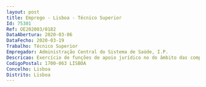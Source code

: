 ```yaml
--- 
layout: post
title: Emprego - Lisboa - Técnico Superior
Id: 75301
Ref: OE202003/0182
DataAbertura: 2020-03-06
DataFecho: 2020-03-19
Trabalho: Técnico Superior
Empregador: Administração Central do Sistema de Saúde, I.P.
Descricao: Exercício de funções de apoio jurídico no do âmbito das competências do Gabinete Jurídico.
CodigoPostal: 1700-063 LISBOA
Concelho: Lisboa
Distrito: Lisboa
--- 
```

